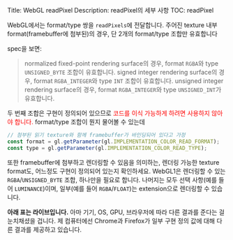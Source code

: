 Title: WebGL readPixel
Description: readPixel의 세부 사항
TOC: readPixel


WebGL에서는 format/type 쌍을 `readPixels`에 전달합니다.
주어진 texture 내부 format(framebuffer에 첨부된)의 경우, 단 2개의 format/type 조합만 유효합니다

spec을 보면:

> normalized fixed-point rendering surface의 경우, format `RGBA`와 type `UNSIGNED_BYTE` 조합이 유효합니다.
signed integer rendering surface의 경우, format `RGBA_INTEGER`와 type `INT` 조합이 유효합니다.
unsigned integer rendering surface의 경우, format `RGBA_INTEGER`와 type `UNSIGNED_INT`가 유효합니다.

두 번째 조합은 구현이 정의되어 있으므로 <span style="color:red;">코드를 이식 가능하게 하려면 사용하지 않아야 합니다.</span>
format/type 조합이 뭔지 물어볼 수 있는데

```js
// 첨부된 읽기 texture와 함께 framebuffer가 바인딩되어 있다고 가정
const format = gl.getParameter(gl.IMPLEMENTATION_COLOR_READ_FORMAT);
const type = gl.getParameter(gl.IMPLEMENTATION_COLOR_READ_TYPE);
```

또한 framebuffer에 첨부하고 렌더링할 수 있음을 의미하는, 렌더링 가능한 texture format도, 어느정도 구현이 정의되어 있는지 확인하세요.
WebGL1은 렌더링할 수 있는 `RGBA`/`UNSIGNED_BYTE` 조합, 하나만을 필요로 합니다.
나머지는 모두 선택 사항(예를 들어 `LUMINANCE`)이며, 일부(예를 들어 `RGBA`/`FLOAT`)는 extension으로 렌더링할 수 있습니다.

**아래 표는 라이브입니다.**
아마 기기, OS, GPU, 브라우저에 따라 다른 결과를 준다는 걸 눈치채셨을 겁니다.
제 컴퓨터에선 Chrome과 Firefox가 일부 구현 정의 값에 대해 다른 결과를 제공하고 있습니다.

<div class="webgl_center" data-diagram="formats"></div>

<script src="../resources/twgl-full.min.js"></script>
<script src="resources/webgl-readpixels.js"></script>
